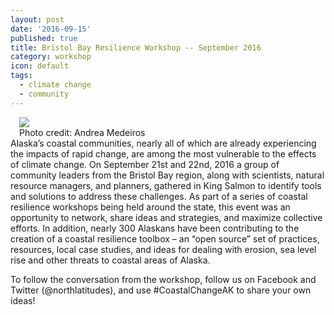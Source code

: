 ```yaml
---
layout: post
date: '2016-09-15'
published: true
title: Bristol Bay Resilience Workshop -- September 2016
category: workshop
icon: default
tags:
  - climate change
  - community
---
```

<div class="pull-right" style="width: 40%;margin-left: 1em;"><img src="{{site.baseurl}}/assets/media/workshop.jpg" class="img-responsive img-thumbnail"><div class="text-right">Photo credit: Andrea Medeiros</div></div>
Alaska’s coastal communities, nearly all of which are already experiencing the impacts of rapid change, are among the most vulnerable to the effects of climate change. On September 21st and 22nd, 2016 a group of community leaders from the Bristol Bay region, along with scientists, natural resource managers, and planners, gathered in King Salmon to identify tools and solutions to address these challenges. As part of a series of coastal resilience workshops being held around the state, this event was an opportunity to network, share ideas and strategies, and maximize collective efforts. In addition, nearly 300 Alaskans have been contributing to the creation of a coastal resilience toolbox – an “open source” set of practices, resources, local case studies, and ideas for dealing with erosion, sea level rise and other threats to coastal areas of Alaska.

To follow the conversation from the workshop, follow us on Facebook and Twitter (@northlatitudes), and use #CoastalChangeAK to share your own ideas!

<div class="clearfix"></div>

